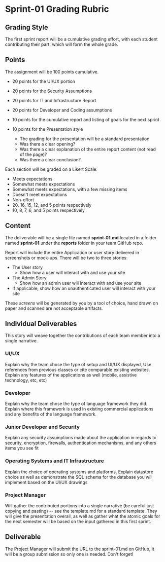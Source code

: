 # Sprint-01 Grading Rubric

## Grading Style

The first sprint report will be a cumulative grading effort, with each student contributing their part, which will form the whole grade.

## Points

The assignment will be 100 points cumulative.

- 20 points for the UI/UX portion
- 20 points for the Security Assumptions
- 20 points for IT and Infrastructure Report
- 20 points for Developer and Coding assumptions
- 10 points for the cumulative report and listing of goals for the next sprint
- 10 points for the Presentation style
  
  - The grading for the presentation will be a standard presentation
  - Was there a clear opening?
  - Was there a clear explanation of the entire report content (not read of the page)?
  - Was there a clear conclusion?

Each section will be graded on a Likert Scale:

- Meets expectations
- Somewhat meets expectations
- Somewhat meets expectations, with a few missing items
- Doesn't meet expectations
- Non-effort
- 20, 16, 15, 12, and 5 points respectively
- 10, 8, 7, 6, and 5 points respectively

## Content

The deliverable will be a single file named **sprint-01.md** located in a folder named **sprint-01** under the **reports** folder in your team GitHub repo.

Report will include the entire Application or user story delivered in screenshots or mock-ups.  There will be two to three stories:

- The User story
  - Show how a user will interact with and use your site
- The Admin Story
  - Show how an admin user will interact with and use your site
- If applicable, show how an unauthenticated user will interact with your site

These *screens* will be generated by you by a tool of choice, hand drawn on paper and scanned are not acceptable artifacts.

## Individual Deliverables

This story will weave together the contributions of each team member into a single narrative.

### UI/UX

Explain why the team chose the type of setup and UI/UX displayed,  Use references from previous classes or cite comparable existing websites.  Explain any features of the applications as well (mobile, assistive technology, etc, etc)

### Developer

Explain why the team chose the type of language framework they did.  Explain where this framework is used in existing commercial applications and any benefits of the language framework.

### Junior Developer and Security

Explain any security assumptions made about the application in regards to security, encryption, firewalls, authentication mechanisms, and any others items you see fit

### Operating Systems and IT Infrastructure

Explain the choice of operating systems and platforms.  Explain datastore choice as well as demonstrate the SQL schema for the database you will implement based on the UI/UX drawings

### Project Manager

Will gather the contributed portions into a single narrative (be careful just copying and pasting) -- see the template.md for a standard template.   They will give the presentation overall, as well as gather what the atomic goals for the next semester will be based on the input gathered in this first sprint.

## Deliverable

The Project Manager will submit the URL to the sprint-01.md on GitHub, it will be a group submission so only one is needed.  Don't forget!
